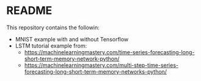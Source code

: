 # README

This repository contains the followin:
- MNIST example with and without Tensorflow
- LSTM tutorial example from:
  - https://machinelearningmastery.com/time-series-forecasting-long-short-term-memory-network-python/
  - https://machinelearningmastery.com/multi-step-time-series-forecasting-long-short-term-memory-networks-python/